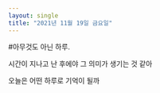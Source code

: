 ```yaml
---
layout: single
title: "2021년 11월 19일 금요일"
---
```


#아무것도 아닌 하루.

시간이 지나고 난 후에야
그 의미가 생기는 것 같아

오늘은 어떤 하루로 기억이 될까
